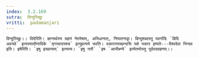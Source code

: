 ```yaml
---
index:  3.2.169
sutra:  विन्दुरिच्छुः
vritti:  padamanjari
---
```


	विन्दुरिच्छुः।। विदेरिति। ज्ञानार्थस्य ग्रहणं नेतरेषाम्, अभिधानात्, निपातनाद्वा। बिन्दुशब्दस्तु पवर्गादिः `बिदि अवयवे` इत्यस्मादौणादिके `मृगय्वादयश्च` इत्युप्रत्यये भवति। वकारस्यच्छन्दसि पक्षे भकार इष्यते---वैश्वदेवा भिन्दव इति। इषेरिति। `इषु इच्छायाम्` इत्यस्य। `इषु गतौ` `इष `आभीक्ष्ण्ये` इत्येतयोस्तु पूर्ववदग्रहणम्।।

